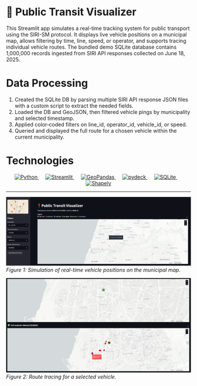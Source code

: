 # 📍 Public Transit Visualizer
This Streamlit app simulates a real-time tracking system for public transport using the SIRI-SM protocol. It displays live vehicle positions on a municipal map, allows filtering by time, line, speed, or operator, and supports tracing individual vehicle routes. The bundled demo SQLite database contains 1,000,000 records ingested from SIRI API responses collected on June 18, 2025.

# Data Processing
1. Created the SQLite DB by parsing multiple SIRI API response JSON files with a custom script to extract the needed fields.
2. Loaded the DB and GeoJSON, then filtered vehicle pings by municipality and selected timestamp.
3. Applied color‐coded filters on line_id, operator_id, vehicle_id, or speed.
4. Queried and displayed the full route for a chosen vehicle within the current municipality.

# Technologies
<p align="center">
  <a href="https://www.python.org/">
    <img src="https://img.shields.io/badge/Python-3.11-blue?logo=python" alt="Python" />
  </a>&emsp;
  <a href="https://streamlit.io/">
    <img src="https://img.shields.io/badge/Streamlit-1.46.1-orange?logo=streamlit" alt="Streamlit" />
  </a>&emsp;
  <a href="https://geopandas.org/">
    <img src="https://img.shields.io/badge/GeoPandas-1.1.1-teal?logo=geopandas" alt="GeoPandas" />
  </a>&emsp;
  <a href="https://pydeck.gl/">
    <!-- use deckdotgl as the logo slug -->
    <img src="https://img.shields.io/badge/pydeck-0.9.1-blue?logo=deckdotgl" alt="pydeck" />
  </a>&emsp;
  <a href="https://sqlite.org/">
    <img src="https://img.shields.io/badge/SQLite-3.42-lightgrey?logo=sqlite" alt="SQLite" />
  </a>&emsp;
  <a href="https://shapely.readthedocs.io/">
    <!-- Shapely has no Simple Icons logo, so we omit the `logo=` param -->
    <img src="https://img.shields.io/badge/Shapely-2.1.1-green" alt="Shapely" />
  </a>
</p>


---

![Main View](assets/main_view.png)  
*Figure 1: Simulation of real-time vehicle positions on the municipal map.*

![Route Tracing View](assets/route_tracing_view.png)  
*Figure 2: Route tracing for a selected vehicle.*